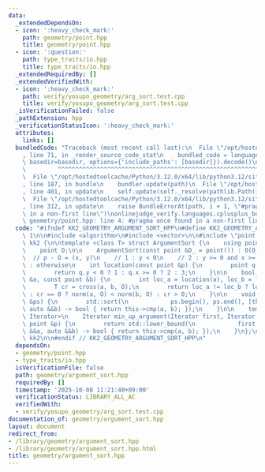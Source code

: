 ```yaml
---
data:
  _extendedDependsOn:
  - icon: ':heavy_check_mark:'
    path: geometry/point.hpp
    title: geometry/point.hpp
  - icon: ':question:'
    path: type_traits/io.hpp
    title: type_traits/io.hpp
  _extendedRequiredBy: []
  _extendedVerifiedWith:
  - icon: ':heavy_check_mark:'
    path: verify/yosupo_geometry/arg_sort.test.cpp
    title: verify/yosupo_geometry/arg_sort.test.cpp
  _isVerificationFailed: false
  _pathExtension: hpp
  _verificationStatusIcon: ':heavy_check_mark:'
  attributes:
    links: []
  bundledCode: "Traceback (most recent call last):\n  File \"/opt/hostedtoolcache/Python/3.12.0/x64/lib/python3.12/site-packages/onlinejudge_verify/documentation/build.py\"\
    , line 71, in _render_source_code_stat\n    bundled_code = language.bundle(stat.path,\
    \ basedir=basedir, options={'include_paths': [basedir]}).decode()\n          \
    \         ^^^^^^^^^^^^^^^^^^^^^^^^^^^^^^^^^^^^^^^^^^^^^^^^^^^^^^^^^^^^^^^^^^^^^^^^^^^^^^^^^\n\
    \  File \"/opt/hostedtoolcache/Python/3.12.0/x64/lib/python3.12/site-packages/onlinejudge_verify/languages/cplusplus.py\"\
    , line 187, in bundle\n    bundler.update(path)\n  File \"/opt/hostedtoolcache/Python/3.12.0/x64/lib/python3.12/site-packages/onlinejudge_verify/languages/cplusplus_bundle.py\"\
    , line 401, in update\n    self.update(self._resolve(pathlib.Path(included), included_from=path))\n\
    \  File \"/opt/hostedtoolcache/Python/3.12.0/x64/lib/python3.12/site-packages/onlinejudge_verify/languages/cplusplus_bundle.py\"\
    , line 312, in update\n    raise BundleErrorAt(path, i + 1, \"#pragma once found\
    \ in a non-first line\")\nonlinejudge_verify.languages.cplusplus_bundle.BundleErrorAt:\
    \ geometry/point.hpp: line 4: #pragma once found in a non-first line\n"
  code: "#ifndef KK2_GEOMETRY_ARGUMENT_SORT_HPP\n#define KK2_GEOMETRY_ARGUMENT_SORT_HPP\
    \ 1\n\n#include <algorithm>\n#include <vector>\n\n#include \"point.hpp\"\n\nnamespace\
    \ kk2 {\n\ntemplate <class T> struct ArgumentSort {\n    using point = Point<T>;\n\
    \    point O;\n\n    ArgumentSort(const point &O_ = point()) : O(O_) {}\n\n  \
    \  // p - O = (x, y)\n    // 1 : y < 0\n    // 2 : y >= 0 and x >= 0\n    // 3\
    \ : otherwise\n    int location(const point &p) {\n        point q = p - O;\n\
    \        return q.y < 0 ? 1 : q.x >= 0 ? 2 : 3;\n    }\n\n    bool cmp(const point\
    \ &a, const point &b) {\n        int loc_a = location(a), loc_b = location(b);\n\
    \        T cr = cross(a, b, O);\n        return loc_a != loc_b ? loc_a < loc_b\
    \ : cr == 0 ? norm(a, O) < norm(b, O) : cr > 0;\n    }\n\n    void argument_sort(std::vector<point>\
    \ &ps) {\n        std::sort(\n            ps.begin(), ps.end(), [this](auto &&a,\
    \ auto &&b) -> bool { return this->cmp(a, b); });\n    }\n\n    template <class\
    \ Iterator>\n    Iterator min_up_argument(Iterator first, Iterator last, const\
    \ point &p) {\n        return std::lower_bound(\n            first, last, p, [this](auto\
    \ &&a, auto &&b) -> bool { return this->cmp(a, b); });\n    }\n};\n\n} // namespace\
    \ kk2\n\n#endif // KK2_GEOMETRY_ARGUMENT_SORT_HPP\n"
  dependsOn:
  - geometry/point.hpp
  - type_traits/io.hpp
  isVerificationFile: false
  path: geometry/argument_sort.hpp
  requiredBy: []
  timestamp: '2025-10-08 11:21:40+09:00'
  verificationStatus: LIBRARY_ALL_AC
  verifiedWith:
  - verify/yosupo_geometry/arg_sort.test.cpp
documentation_of: geometry/argument_sort.hpp
layout: document
redirect_from:
- /library/geometry/argument_sort.hpp
- /library/geometry/argument_sort.hpp.html
title: geometry/argument_sort.hpp
---
```

